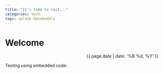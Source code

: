 ```yaml
---
title: "It's time to rest..."
categories: tech
tags: splunk datamodels
---
```


# Welcome
<div style="text-align: right;">{{ page.date | date: '%B %d, %Y' }}</div>

Tesitng using embedded code:
<script type="text/javascript">
(function () {
  var links = document.querySelectorAll("link[href='http://gist-it.appspot.com/assets/embed.css'], link[href='http://gist-it.appspot.com/assets/prettify/prettify.css']");
  links.forEach(function (link, index) {
    console.log(index, link);
    link.parentNode.removeChild(link);
  }
}());
</script>
<script src="https://gist-it.appspot.com/http://github.com/fontora/splunk/blob/master/Searches/Datamodels/ES_CIM_Datamodels.spl"></script>
